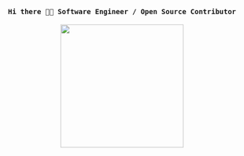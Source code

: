 <h4 align="center"><samp> Hi there 👋🏾  Software Engineer / Open Source Contributor</samp></h4>

<p align="center">
  <img width="250" src="https://media.giphy.com/media/6evxCIWascV8yaemqV/giphy.gif">
</p>




